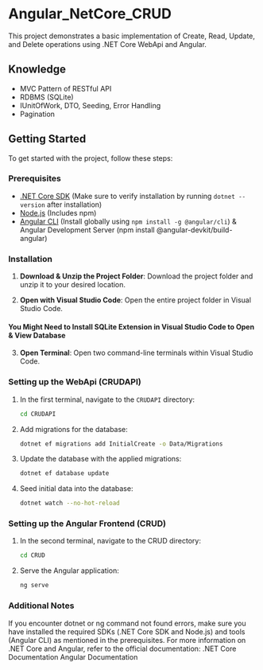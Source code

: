 # Angular_NetCore_CRUD

This project demonstrates a basic implementation of Create, Read, Update, and Delete operations using .NET Core WebApi and Angular.

## Knowledge
- MVC Pattern of RESTful API
- RDBMS (SQLite)
- IUnitOfWork, DTO, Seeding, Error Handling
- Pagination

## Getting Started

To get started with the project, follow these steps:

### Prerequisites

- [.NET Core SDK](https://dotnet.microsoft.com/download) (Make sure to verify installation by running `dotnet --version` after installation)
- [Node.js](https://nodejs.org/) (Includes npm)
- [Angular CLI](https://angular.io/cli) (Install globally using `npm install -g @angular/cli`) & Angular Development Server (npm install @angular-devkit/build-angular)


### Installation

1. **Download & Unzip the Project Folder**: Download the project folder and unzip it to your desired location.

2. **Open with Visual Studio Code**: Open the entire project folder in Visual Studio Code.

#### You Might Need to Install SQLite Extension in Visual Studio Code to Open & View Database

3. **Open Terminal**: Open two command-line terminals within Visual Studio Code.

### Setting up the WebApi (CRUDAPI)

1. In the first terminal, navigate to the `CRUDAPI` directory:
   ```bash
   cd CRUDAPI
   
2. Add migrations for the database:
   ```bash
   dotnet ef migrations add InitialCreate -o Data/Migrations
   
3. Update the database with the applied migrations:
   ```bash
   dotnet ef database update
   
4. Seed initial data into the database:
   ```bash
   dotnet watch --no-hot-reload
   
### Setting up the Angular Frontend (CRUD)
1. In the second terminal, navigate to the CRUD directory:
   ```bash
   cd CRUD
   
2. Serve the Angular application:
   ```bash
   ng serve
   
### Additional Notes
If you encounter dotnet or ng command not found errors, make sure you have installed the required SDKs (.NET Core SDK and Node.js) and tools (Angular CLI) as mentioned in the prerequisites.
For more information on .NET Core and Angular, refer to the official documentation:
   .NET Core Documentation
   Angular Documentation
